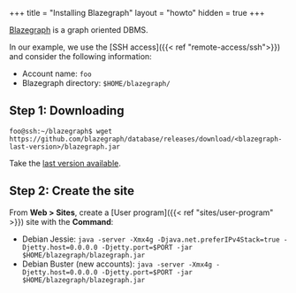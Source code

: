 +++
title = "Installing Blazegraph"
layout = "howto"
hidden = true
+++

[Blazegraph](https://blazegraph.com/) is a graph oriented DBMS.

In our example, we use the [SSH access]({{< ref "remote-access/ssh">}}) and consider the following information:

- Account name: `foo`
- Blazegraph directory: `$HOME/blazegraph/`

## Step 1: Downloading

```
foo@ssh:~/blazegraph$ wget https://github.com/blazegraph/database/releases/download/<blazegraph-last-version>/blazegraph.jar
```

Take the [last version available](https://github.com/blazegraph/database/releases).

## Step 2: Create the site

From **Web > Sites**, create a [User program]({{< ref "sites/user-program" >}}) site with the **Command**:

- Debian Jessie: `java -server -Xmx4g -Djava.net.preferIPv4Stack=true -Djetty.host=0.0.0.0 -Djetty.port=$PORT -jar $HOME/blazegraph/blazegraph.jar`
- Debian Buster (new accounts): `java -server -Xmx4g -Djetty.host=0.0.0.0 -Djetty.port=$PORT -jar $HOME/blazegraph/blazegraph.jar`
